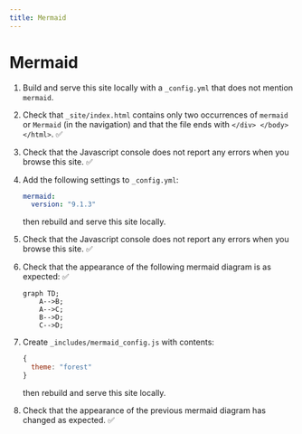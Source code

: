 ```yaml
---
title: Mermaid
---
```


# Mermaid

1.  Build and serve this site locally with a `_config.yml`
    that does not mention `mermaid`.

1.  Check that `_site/index.html` contains only two occurrences of `mermaid` or `Mermaid`
    (in the navigation) and that the file ends with `</div> </body> </html>`. ✅

1.  Check that the Javascript console does not report any errors
    when you browse this site. ✅

1.  Add the following settings to `_config.yml`:

    ```yaml
    mermaid:
      version: "9.1.3"
    ```
    
    then rebuild and serve this site locally.

1.  Check that the Javascript console does not report any errors
    when you browse this site. ✅

1.  Check that the appearance of the following mermaid diagram is as expected: ✅

    ```mermaid
    graph TD;
        A-->B;
        A-->C;
        B-->D;
        C-->D;
    ```

1.  Create `_includes/mermaid_config.js` with contents:

    ```js
    {
      theme: "forest"
    }
    ```
    
    then rebuild and serve this site locally.
    
1.  Check that the appearance of the previous mermaid diagram has changed as expected. ✅
